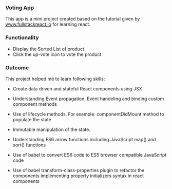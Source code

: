 ### Voting App

 This app is a mini project created based on the tutorial given by www.fullstackreact.io for learning react.

### Functionality

- Display the Sorted List of product
- Click the up-vote icon to vote the product

### Outcome

This project helped me to learn following skills:

- Create data driven and stateful React components using JSX
- Understanding Event propagation, Event handeling and binding custom component methods
- Use of lifecycle methods. For example: componentDidMount method to populate the state
- Immutable manipulation of the state.

- Understanding ES6 arrow functions including JavaScript map() and sort() functions

- Use of babel to convert ES6 code to ES5 browser compatible JavaScript code
- Use of babel transform-class-properties plugin to refactor the components implementing property initializers syntax in react components
